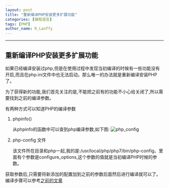 ```yaml
---
layout: post
title: "重新编译PHP安装更多扩展功能"
categories: [编程语言]
tags: [PHP]
author_name: R_Lanffy
---
```

---

## 重新编译PHP安装更多扩展功能

如果已经编译安装过php,但是在使用过程中发现当初编译的时候有一些功能没有开启,而且在php.ini文件中也无法启动。那么唯一的办法就是重新编译安装PHP了。

为了获得新的功能,我们首先关注的是,不能把之前有的功能不小心给关闭了,所以需要找到之前的编译参数。

有两种方式可以知道PHP的编译参数

1. phpinfo()

    从phpinfo的函数中可以查到php编译参数,如下图:
    ![php_config](http://7xjh09.com1.z0.glb.clouddn.com/github_blog_php_configure.png)
    
2. php-config 文件
    
    该文件所在目录和php一起,我的是:/usr/local/php/php7/bin/php-config。里面有个参数是configure_options,这个参数的值就是当初编译PHP时候的参数。

获取参数后,只需要将新添加的配置加到之前的参数后面然后进行编译就可以了。编译步骤可以参考[之前的文章](http://raoliangblog.com/2017/03/01/mac-install-php7-with-source-code)
